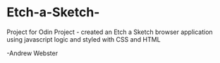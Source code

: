 # Etch-a-Sketch-

Project for Odin Project -
created an Etch a Sketch browser application using javascript logic 
and styled with CSS and HTML

-Andrew Webster